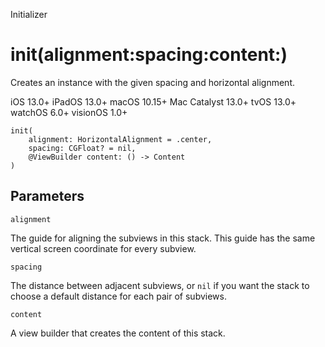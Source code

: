Initializer

# init(alignment:spacing:content:)

Creates an instance with the given spacing and horizontal alignment.

iOS 13.0+  iPadOS 13.0+  macOS 10.15+  Mac Catalyst 13.0+  tvOS 13.0+  watchOS
6.0+  visionOS 1.0+

    
    
    init(
        alignment: HorizontalAlignment = .center,
        spacing: CGFloat? = nil,
        @ViewBuilder content: () -> Content
    )

##  Parameters

`alignment`

    

The guide for aligning the subviews in this stack. This guide has the same
vertical screen coordinate for every subview.

`spacing`

    

The distance between adjacent subviews, or `nil` if you want the stack to
choose a default distance for each pair of subviews.

`content`

    

A view builder that creates the content of this stack.

